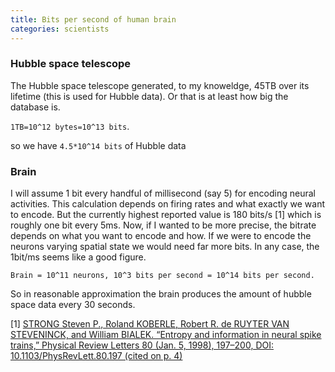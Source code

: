 ```yaml
---
title: Bits per second of human brain
categories: scientists
---
```



### **Hubble space telescope**

The Hubble space telescope generated, to my knoweldge, 45TB over its lifetime (this is used for Hubble data). Or that is at least how big the database is.

`1TB=10^12 bytes=10^13 bits`.

so we have `4.5*10^14 bits` of Hubble data

### **Brain**


I will assume 1 bit every handful of millisecond (say 5) for encoding neural activities. This calculation depends on firing rates and what exactly we want to encode. But the currently highest reported value is 180 bits/s [1] which is roughly one bit every 5ms. Now, if I wanted to be more precise, the bitrate depends on what you want to encode and how. If we were to encode the neurons varying spatial state we would need far more bits. In any case, the 1bit/ms seems like a good figure.

`Brain = 10^11 neurons, 10^3 bits per second = 10^14 bits per second.`

So in reasonable approximation the brain produces the amount of hubble space data every 30 seconds.


[1] [STRONG Steven P., Roland KOBERLE, Robert R. de RUYTER VAN STEVENINCK, and William BIALEK. “Entropy and information in neural spike trains,” Physical Review Letters 80 (Jan. 5, 1998), 197–200, DOI: 10.1103/PhysRevLett.80.197 (cited on p. 4)](https://www.princeton.edu/~wbialek/our_papers/strong+al_98a.pdf)
